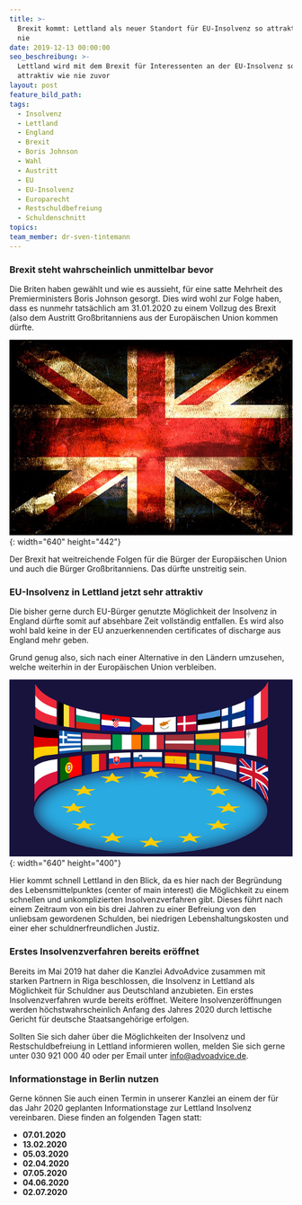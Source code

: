 ```yaml
---
title: >-
  Brexit kommt: Lettland als neuer Standort für EU-Insolvenz so attraktiv wie
  nie
date: 2019-12-13 00:00:00
seo_beschreibung: >-
  Lettland wird mit dem Brexit für Interessenten an der EU-Insolvenz so
  attraktiv wie nie zuvor
layout: post
feature_bild_path:
tags:
  - Insolvenz
  - Lettland
  - England
  - Brexit
  - Boris Johnson
  - Wahl
  - Austritt
  - EU
  - EU-Insolvenz
  - Europarecht
  - Restschuldbefreiung
  - Schuldenschnitt
topics:
team_member: dr-sven-tintemann
---
```


### Brexit steht wahrscheinlich unmittelbar bevor

Die Briten haben gew&auml;hlt und wie es aussieht, f&uuml;r eine satte Mehrheit des Premierministers Boris Johnson gesorgt. Dies wird wohl zur Folge haben, dass es nunmehr tats&auml;chlich am 31.01.2020 zu einem Vollzug des Brexit (also dem Austritt Gro&szlig;britanniens aus der Europ&auml;ischen Union kommen d&uuml;rfte.&nbsp;

![](/uploads/flag-1090955-640-1.jpg){: width="640" height="442"}

Der Brexit hat weitreichende Folgen f&uuml;r die B&uuml;rger der Europ&auml;ischen Union und auch die B&uuml;rger Gro&szlig;britanniens. Das d&uuml;rfte unstreitig sein.&nbsp;

### EU-Insolvenz in Lettland jetzt sehr attraktiv

Die bisher gerne durch EU-B&uuml;rger genutzte Möglichkeit der Insolvenz in England d&uuml;rfte somit auf absehbare Zeit vollst&auml;ndig entfallen. Es wird also wohl bald keine in der EU anzuerkennenden certificates of discharge aus England mehr geben.&nbsp;

Grund genug also, sich nach einer Alternative in den L&auml;ndern umzusehen, welche weiterhin in der Europ&auml;ischen Union verbleiben.&nbsp;

![](/uploads/european-union-1328256-640-2.png){: width="640" height="400"}

Hier kommt schnell Lettland in den Blick, da es hier nach der Begr&uuml;ndung des Lebensmittelpunktes (center of main interest) die Möglichkeit zu einem schnellen und unkomplizierten Insolvenzverfahren gibt. Dieses f&uuml;hrt nach einem Zeitraum von ein bis drei Jahren zu einer Befreiung von den unliebsam gewordenen Schulden, bei niedrigen Lebenshaltungskosten und einer eher schuldnerfreundlichen Justiz.&nbsp;

### Erstes Insolvenzverfahren bereits eröffnet

Bereits im Mai 2019 hat daher die Kanzlei AdvoAdvice zusammen mit starken Partnern in Riga beschlossen, die Insolvenz in Lettland als Möglichkeit f&uuml;r Schuldner aus Deutschland anzubieten. Ein erstes Insolvenzverfahren wurde bereits eröffnet. Weitere Insolvenzeröffnungen werden höchstwahrscheinlich Anfang des Jahres 2020 durch lettische Gericht f&uuml;r deutsche Staatsangehörige erfolgen.&nbsp;

Sollten Sie sich daher &uuml;ber die Möglichkeiten der Insolvenz und Restschuldbefreiung in Lettland informieren wollen, melden Sie sich gerne unter 030 921 000 40 oder per Email unter info@advoadvice.de.&nbsp;

### Informationstage in Berlin nutzen

Gerne können Sie auch einen Termin in unserer Kanzlei an einem der f&uuml;r das Jahr 2020 geplanten Informationstage zur Lettland Insolvenz vereinbaren. Diese finden an folgenden Tagen statt:&nbsp;

* **07\.01.2020**
* **13\.02.2020**
* **05\.03.2020**
* **02\.04.2020**
* **07\.05.2020**
* **04\.06.2020**
* **02\.07.2020**